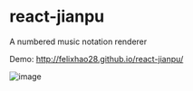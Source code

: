 # react-jianpu
A numbered music notation renderer

Demo: http://felixhao28.github.io/react-jianpu/

![image](https://raw.githubusercontent.com/felixhao28/react-jianpu/master/screenshot.png)